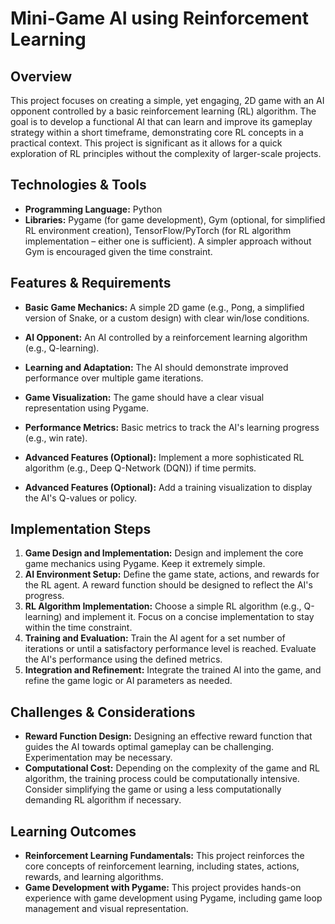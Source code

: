 # Mini-Game AI using Reinforcement Learning

## Overview

This project focuses on creating a simple, yet engaging, 2D game with an AI opponent controlled by a basic reinforcement learning (RL) algorithm.  The goal is to develop a functional AI that can learn and improve its gameplay strategy within a short timeframe, demonstrating core RL concepts in a practical context. This project is significant as it allows for a quick exploration of RL principles without the complexity of larger-scale projects.

## Technologies & Tools

- **Programming Language:** Python
- **Libraries:** Pygame (for game development), Gym (optional, for simplified RL environment creation), TensorFlow/PyTorch (for RL algorithm implementation – either one is sufficient).  A simpler approach without Gym is encouraged given the time constraint.


## Features & Requirements

- **Basic Game Mechanics:** A simple 2D game (e.g., Pong, a simplified version of Snake, or a custom design) with clear win/lose conditions.
- **AI Opponent:** An AI controlled by a reinforcement learning algorithm (e.g., Q-learning).
- **Learning and Adaptation:** The AI should demonstrate improved performance over multiple game iterations.
- **Game Visualization:**  The game should have a clear visual representation using Pygame.
- **Performance Metrics:** Basic metrics to track the AI's learning progress (e.g., win rate).

- **Advanced Features (Optional):** Implement a more sophisticated RL algorithm (e.g., Deep Q-Network (DQN)) if time permits.
- **Advanced Features (Optional):**  Add a training visualization to display the AI's Q-values or policy.


## Implementation Steps

1. **Game Design and Implementation:** Design and implement the core game mechanics using Pygame.  Keep it extremely simple.
2. **AI Environment Setup:** Define the game state, actions, and rewards for the RL agent.  A reward function should be designed to reflect the AI's progress.
3. **RL Algorithm Implementation:** Choose a simple RL algorithm (e.g., Q-learning) and implement it.  Focus on a concise implementation to stay within the time constraint.
4. **Training and Evaluation:** Train the AI agent for a set number of iterations or until a satisfactory performance level is reached.  Evaluate the AI's performance using the defined metrics.
5. **Integration and Refinement:** Integrate the trained AI into the game, and refine the game logic or AI parameters as needed.


## Challenges & Considerations

- **Reward Function Design:** Designing an effective reward function that guides the AI towards optimal gameplay can be challenging.  Experimentation may be necessary.
- **Computational Cost:**  Depending on the complexity of the game and RL algorithm, the training process could be computationally intensive. Consider simplifying the game or using a less computationally demanding RL algorithm if necessary.


## Learning Outcomes

- **Reinforcement Learning Fundamentals:** This project reinforces the core concepts of reinforcement learning, including states, actions, rewards, and learning algorithms.
- **Game Development with Pygame:** This project provides hands-on experience with game development using Pygame, including game loop management and visual representation.

